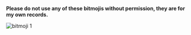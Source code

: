 **Please do not use any of these bitmojis without permission, they are for my own records.**  

![bitmoji 1](https://user-images.githubusercontent.com/78749582/169618917-3d3e4fe6-a1c6-437d-ad00-38d7d55cf40a.png)
